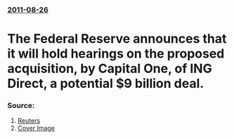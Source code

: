 ### [2011-08-26](/news/2011/08/26/index.md)

# The Federal Reserve announces that it will hold hearings on the proposed acquisition, by Capital One, of ING Direct, a potential $9 billion deal. 




### Source:

1. [Reuters](http://www.reuters.com/article/2011/08/26/us-financial-regulation-capitolone-idUSTRE77P6NF20110826)
1. [Cover Image](http://s2.reutersmedia.net/resources/r/?m=02&d=20110826&t=2&i=487139546&w=&fh=545px&fw=&ll=&pl=&sq=&r=2011-08-26T214207Z_01_BTRE77P1OAK00_RTROPTP_0_CAPITALONE)
